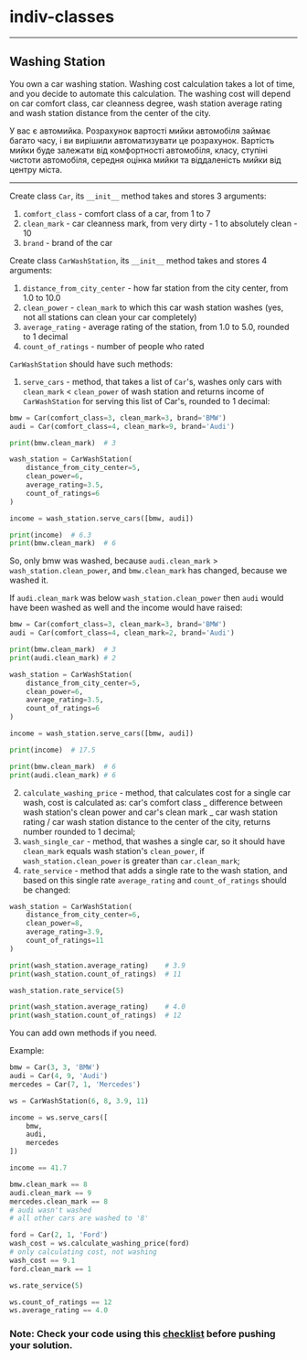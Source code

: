 # indiv-classes

---

## Washing Station

You own a car washing station. Washing cost calculation
takes a lot of time, and you decide to automate this
calculation. The washing cost will depend on car comfort
class, car cleanness degree, wash station average rating
and wash station distance from the center of the city.

У вас є автомийка. Розрахунок вартості мийки автомобіля
займає багато часу, і ви вирішили автоматизувати це розрахунок.
Вартість мийки буде залежати від комфортності автомобіля, класу, ступіні чистоти автомобіля, середня оцінка мийки та віддаленість мийки від центру міста.

---

Create class `Car`, its `__init__` method takes and stores
3 arguments:

1. `comfort_class` - comfort class of a car, from 1 to 7
2. `clean_mark` - car cleanness mark, from very
   dirty - 1 to absolutely clean - 10
3. `brand` - brand of the car

Create class `CarWashStation`, its `__init__` method takes and
stores 4 arguments:

1. `distance_from_city_center` - how far station from
   the city center, from 1.0 to 10.0
2. `clean_power` - `clean_mark` to which this car wash station
   washes (yes, not all stations can clean your car completely)
3. `average_rating` - average rating of the station,
   from 1.0 to 5.0, rounded to 1 decimal
4. `count_of_ratings` - number of people who rated

`CarWashStation` should have such methods:

1. `serve_cars` - method, that takes a list of `Car`'s, washes only
   cars with `clean_mark` < `clean_power` of wash station
   and returns income of `CarWashStation` for serving this list of Car's,
   rounded to 1 decimal:

```python
bmw = Car(comfort_class=3, clean_mark=3, brand='BMW')
audi = Car(comfort_class=4, clean_mark=9, brand='Audi')

print(bmw.clean_mark)  # 3

wash_station = CarWashStation(
    distance_from_city_center=5,
    clean_power=6,
    average_rating=3.5,
    count_of_ratings=6
)

income = wash_station.serve_cars([bmw, audi])

print(income)  # 6.3
print(bmw.clean_mark)  # 6
```

So, only bmw was washed, because `audi.clean_mark` > `wash_station.clean_power`,
and `bmw.clean_mark` has changed, because we washed it.

If `audi.clean_mark` was below `wash_station.clean_power` then `audi` would have been washed as well
and the income would have raised:

```python
bmw = Car(comfort_class=3, clean_mark=3, brand='BMW')
audi = Car(comfort_class=4, clean_mark=2, brand='Audi')

print(bmw.clean_mark)  # 3
print(audi.clean_mark) # 2

wash_station = CarWashStation(
    distance_from_city_center=5,
    clean_power=6,
    average_rating=3.5,
    count_of_ratings=6
)

income = wash_station.serve_cars([bmw, audi])

print(income)  # 17.5

print(bmw.clean_mark)  # 6
print(audi.clean_mark) # 6
```

2. `calculate_washing_price` - method, that calculates cost for a
   single car wash,
   cost is calculated as: car's comfort class _ difference between wash station's clean power and car's clean mark _ car wash station rating / car wash station
   distance to the center of the city, returns number rounded
   to 1 decimal;
3. `wash_single_car` - method, that washes a single car, so it should
   have `clean_mark` equals wash station's `clean_power`, if
   `wash_station.clean_power` is greater than `car.clean_mark`;
4. `rate_service` - method that adds a single rate to the wash station, and based on this single rate
   `average_rating` and `count_of_ratings` should be changed:

```python
wash_station = CarWashStation(
    distance_from_city_center=6,
    clean_power=8,
    average_rating=3.9,
    count_of_ratings=11
)

print(wash_station.average_rating)    # 3.9
print(wash_station.count_of_ratings)  # 11

wash_station.rate_service(5)

print(wash_station.average_rating)    # 4.0
print(wash_station.count_of_ratings)  # 12
```

You can add own methods if you need.

Example:

```python
bmw = Car(3, 3, 'BMW')
audi = Car(4, 9, 'Audi')
mercedes = Car(7, 1, 'Mercedes')

ws = CarWashStation(6, 8, 3.9, 11)

income = ws.serve_cars([
    bmw,
    audi,
    mercedes
])

income == 41.7

bmw.clean_mark == 8
audi.clean_mark == 9
mercedes.clean_mark == 8
# audi wasn't washed
# all other cars are washed to '8'

ford = Car(2, 1, 'Ford')
wash_cost = ws.calculate_washing_price(ford)
# only calculating cost, not washing
wash_cost == 9.1
ford.clean_mark == 1

ws.rate_service(5)

ws.count_of_ratings == 12
ws.average_rating == 4.0
```

### Note: Check your code using this [checklist](checklist.md) before pushing your solution.
